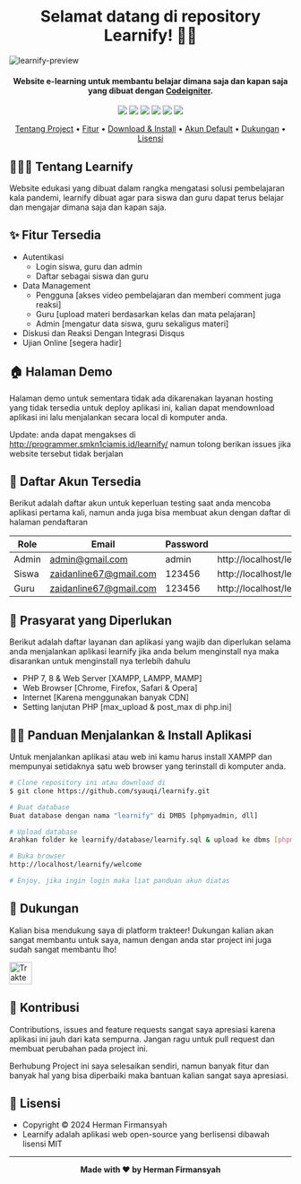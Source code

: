 <h1 align="center">Selamat datang di repository Learnify! 👋🏻</h1>

![learnify-preview](https://user-images.githubusercontent.com/46257169/173141000-0a2346bf-adbc-41cb-9699-e7ffff1cba8e.png)

<p></p>

<h4 align="center">Website e-learning untuk membantu belajar dimana saja dan kapan saja yang dibuat dengan <a href="https://codeigniter.com/" target="_blank">Codeigniter</a>.
</h4>

<p></p>

<p align="center">
	<img src="https://img.shields.io/github/issues/syauqi/learnify?style=flat-square">
	<img src="https://img.shields.io/github/stars/syauqi/learnify?style=flat-square"> 
	<img src="https://img.shields.io/github/forks/syauqi/learnify?style=flat-square">
	<img src="https://img.shields.io/github/license/syauqi/learnify?style=flat-square">
	<img src="https://img.shields.io/badge/maintained%3F-no-red.svg?style=flat-square">
	<img src="https://img.shields.io/github/followers/syauqi.svg?style=flat-square&label=followers">
</p>

<p align="center">
  <a href="#tentang">Tentang Project</a> •
  <a href="#fitur">Fitur</a> •
  <a href="#download">Download & Install</a> •
  <a href="#akun">Akun Default</a> •
  <a href="#dukungan">Dukungan</a> •
  <a href="#lisensi">Lisensi</a>
</p>

<p></p>

<h2 id="tentang">👨🏻‍🏫 Tentang Learnify</h2>

Website edukasi yang dibuat dalam rangka mengatasi solusi pembelajaran kala pandemi, learnify dibuat agar para siswa dan guru dapat terus belajar dan mengajar dimana saja dan kapan saja.

<p></p>

<h2 id="fitur">✨ Fitur Tersedia</h2>

- Autentikasi
  - Login siswa, guru dan admin
  - Daftar sebagai siswa dan guru
- Data Management
  - Pengguna [akses video pembelajaran dan memberi comment juga reaksi]
  - Guru [upload materi berdasarkan kelas dan mata pelajaran]
  - Admin [mengatur data siswa, guru sekaligus materi]
- Diskusi dan Reaksi Dengan Integrasi Disqus
- Ujian Online [segera hadir]

<p></p>

<h2 id="demo">🏠 Halaman Demo</h2>

Halaman demo untuk sementara tidak ada dikarenakan layanan hosting yang tidak tersedia untuk deploy aplikasi ini, kalian dapat mendownload aplikasi ini lalu menjalankan secara local di komputer anda.

Update: anda dapat mengakses di http://programmer.smkn1ciamis.id/learnify/ namun tolong berikan issues jika website tersebut tidak berjalan

<p></p>

<h2 id="akun">🔑 Daftar Akun Tersedia</h2>

Berikut adalah daftar akun untuk keperluan testing saat anda mencoba aplikasi pertama kali, namun anda juga bisa membuat akun dengan daftar di halaman pendaftaran

| Role  | Email                  | Password | URL                                     |
| ----- | ---------------------- | -------- | --------------------------------------- |
| Admin | admin@gmail.com        | admin    | http://localhost/learnify/welcome/admin |
| Siswa | zaidanline67@gmail.com | 123456   | http://localhost/learnify/welcome       |
| Guru  | zaidanline67@gmail.com | 123456   | http://localhost/learnify/welcome/guru  |

<p></p>

<h2 id="syarat">💾 Prasyarat yang Diperlukan</h2>

Berikut adalah daftar layanan dan aplikasi yang wajib dan diperlukan selama anda menjalankan aplikasi learnify jika anda belum menginstall nya maka disarankan untuk menginstall nya terlebih dahulu

- PHP 7, 8 & Web Server [XAMPP, LAMPP, MAMP]
- Web Browser [Chrome, Firefox, Safari & Opera]
- Internet [Karena menggunakan banyak CDN]
- Setting lanjutan PHP [max_upload & post_max di php.ini]

<p></p>

<h2 id="download">🐱‍💻 Panduan Menjalankan & Install Aplikasi</h2>

Untuk menjalankan aplikasi atau web ini kamu harus install XAMPP dan mempunyai setidaknya satu web browser yang terinstall di komputer anda.

```bash
# Clone repository ini atau download di
$ git clone https://github.com/syauqi/learnify.git

# Buat database
Buat database dengan nama "learnify" di DMBS [phpmyadmin, dll]

# Upload database
Arahkan folder ke learnify/database/learnify.sql & upload ke dbms [phpmyadmin]

# Buka browser
http://localhost/learnify/welcome

# Enjoy, jika ingin login maka liat panduan akun diatas
```

<p></p>

<h2 id="dukungan">💌 Dukungan</h2>

Kalian bisa mendukung saya di platform trakteer! Dukungan kalian akan sangat membantu untuk saya, namun dengan anda star project ini juga sudah sangat membantu lho!

<p></p>

<a href="https://trakteer.id/syaufy" target="_blank"><img id="wse-buttons-preview" src="https://cdn.trakteer.id/images/embed/trbtn-red-5.png" height="40" style="border:0px;height:40px;" alt="Trakteer Saya"></a>

<p></p>

<h2 id="kontribusi">🤝 Kontribusi</h2>

Contributions, issues and feature requests sangat saya apresiasi karena aplikasi ini jauh dari kata sempurna. Jangan ragu untuk pull request dan membuat perubahan pada project ini.

Berhubung Project ini saya selesaikan sendiri, namun banyak fitur dan banyak hal yang bisa diperbaiki maka bantuan kalian sangat saya apresiasi.

<p></p>

<h2 id="lisensi">📝 Lisensi</h2>

- Copyright © 2024 Herman Firmansyah
- Learnify adalah aplikasi web open-source yang berlisensi dibawah lisensi MIT

---

**<p align="center">Made with ❤️ by Herman Firmansyah</p>**
